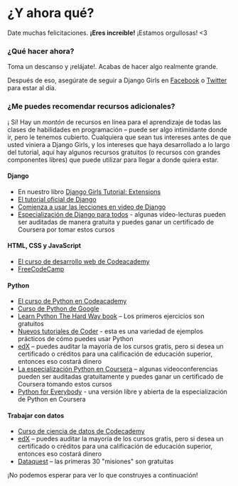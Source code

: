 # ¿Y ahora qué?

Date muchas felicitaciones. **¡Eres increíble!** ¡Estamos orgullosas! <3

### ¿Qué hacer ahora?

Toma un descanso y ¡relájate!. Acabas de hacer algo realmente grande.

Después de eso, asegúrate de seguir a Django Girls en [Facebook](http://facebook.com/djangogirls) o [Twitter](https://twitter.com/djangogirls) para estar al día.

### ¿Me puedes recomendar recursos adicionales?

¡ Sí! Hay un *montón* de recursos en línea para el aprendizaje de todas las clases de habilidades en programación – puede ser algo intimidante donde ir, pero le tenemos cubierto. Cualquiera que sean tus intereses antes de que usted viniera a Django Girls, y los intereses que haya desarrollado a lo largo del tutorial, aquí hay algunos recursos gratuitos (o recursos con grandes componentes libres) que puede utilizar para llegar a donde quiera estar.

#### Django

- En nuestro libro [Django Girls Tutorial: Extensions](https://tutorial-extensions.djangogirls.org/)
- [El tutorial oficial de Django](https://docs.djangoproject.com/en/2.2/intro/tutorial01/)
- [Comienza a usar las lecciones en video de Django](http://www.gettingstartedwithdjango.com/)
- [Especialización de Django para todos](https://www.coursera.org/specializations/django) - algunas vídeo-lecturas pueden ser auditadas de manera gratuita y puedes ganar un certificado de Coursera por tomar estos cursos

#### HTML, CSS y JavaScript

- [El curso de desarrollo web de Codeacademy](https://www.codecademy.com/learn/paths/web-development)
- [FreeCodeCamp](https://www.freecodecamp.org/)

#### Python

- [El curso de Python en Codeacademy](https://www.codecademy.com/learn/learn-python)
- [Curso de Python de Google](https://developers.google.com/edu/python/)
- [Learn Python The Hard Way book](http://learnpythonthehardway.org/book/) – Los primeros ejercicios son gratuitos
- [Nuevos tutoriales de Coder](http://newcoder.io/tutorials/) - esta es una variedad de ejemplos prácticos de cómo puedes usar Python
- [edX](https://www.edx.org/course?search_query=python) – puedes auditar la mayoría de los cursos gratis, pero si desea un certificado o créditos para una calificación de educación superior, entonces eso costará dinero
- [La especialización Python en Coursera](https://www.coursera.org/specializations/python) – algunas videoconferencias pueden ser auditadas gratuitamente y puedes ganar un certificado de Coursera tomando estos cursos
- [Python for Everybody](https://www.py4e.com/) - una versión libre y abierta de la especialización de Python en Coursera

#### Trabajar con datos

- [Curso de ciencia de datos de Codecademy](https://www.codecademy.com/learn/paths/data-science)
- [edX](https://www.edx.org/course/?search_query=python&subject=Data%20Analysis%20%26%20Statistics) – puedes auditar la mayoría de los cursos gratis, pero si desea un certificado o créditos para una calificación de educación superior, entonces eso costará dinero
- [Dataquest](https://www.dataquest.io/) – las primeras 30 "misiones" son gratuitas

¡No podemos esperar para ver lo que construyes a continuación!